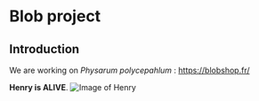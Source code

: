 # Blob project
## Introduction
We are working on *Physarum polycepahlum* :
https://blobshop.fr/

**Henry is ALIVE**.
![Image of Henry](http://svtmortain.fr/wp-content/uploads/2020/06/blob.jpg)
